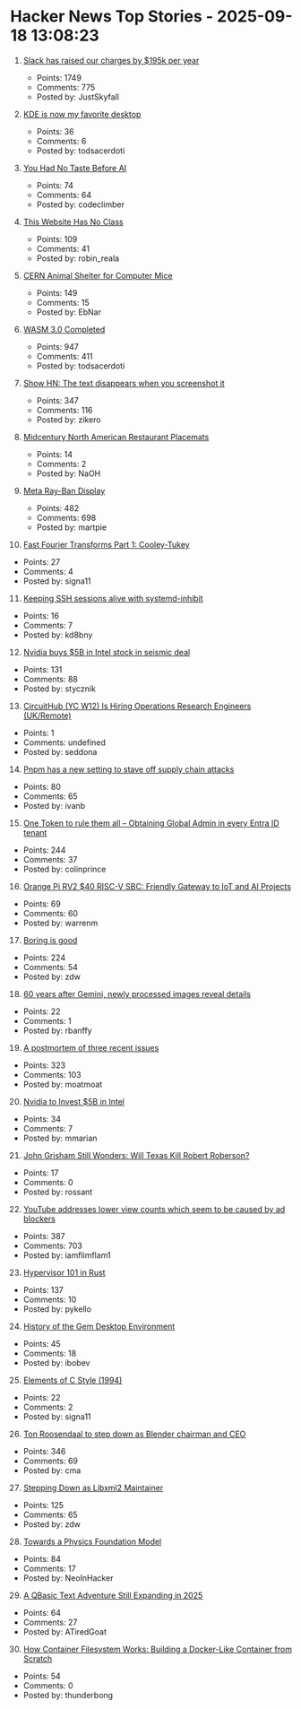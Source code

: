 # Hacker News Top Stories - 2025-09-18 13:08:23

1. [Slack has raised our charges by $195k per year](https://skyfall.dev/posts/slack)
   - Points: 1749
   - Comments: 775
   - Posted by: JustSkyfall

2. [KDE is now my favorite desktop](https://kokada.dev/blog/kde-is-now-my-favorite-desktop/)
   - Points: 36
   - Comments: 6
   - Posted by: todsacerdoti

3. [You Had No Taste Before AI](https://matthewsanabria.dev/posts/you-had-no-taste-before-ai/)
   - Points: 74
   - Comments: 64
   - Posted by: codeclimber

4. [This Website Has No Class](https://aaadaaam.com/notes/no-class/)
   - Points: 109
   - Comments: 41
   - Posted by: robin_reala

5. [CERN Animal Shelter for Computer Mice](https://computer-animal-shelter.web.cern.ch/index.shtml)
   - Points: 149
   - Comments: 15
   - Posted by: EbNar

6. [WASM 3.0 Completed](https://webassembly.org/news/2025-09-17-wasm-3.0/)
   - Points: 947
   - Comments: 411
   - Posted by: todsacerdoti

7. [Show HN: The text disappears when you screenshot it](https://unscreenshottable.vercel.app/?text=Hello)
   - Points: 347
   - Comments: 116
   - Posted by: zikero

8. [Midcentury North American Restaurant Placemats](https://casualarchivist.substack.com/p/order-up)
   - Points: 14
   - Comments: 2
   - Posted by: NaOH

9. [Meta Ray-Ban Display](https://www.meta.com/blog/meta-ray-ban-display-ai-glasses-connect-2025/)
   - Points: 482
   - Comments: 698
   - Posted by: martpie

10. [Fast Fourier Transforms Part 1: Cooley-Tukey](https://connorboyle.io/2025/09/11/fft-cooley-tukey.html)
   - Points: 27
   - Comments: 4
   - Posted by: signa11

11. [Keeping SSH sessions alive with systemd-inhibit](https://kd8bny.com/posts/session_inhibit/)
   - Points: 16
   - Comments: 7
   - Posted by: kd8bny

12. [Nvidia buys $5B in Intel stock in seismic deal](https://www.tomshardware.com/pc-components/cpus/nvidia-and-intel-announce-jointly-developed-intel-x86-rtx-socs-for-pcs-with-nvidia-graphics-also-custom-nvidia-data-center-x86-processors-nvidia-buys-usd5-billion-in-intel-stock-in-seismic-deal)
   - Points: 131
   - Comments: 88
   - Posted by: stycznik

13. [CircuitHub (YC W12) Is Hiring Operations Research Engineers (UK/Remote)](https://www.ycombinator.com/companies/circuithub/jobs/UM1QSjZ-operations-research-engineer)
   - Points: 1
   - Comments: undefined
   - Posted by: seddona

14. [Pnpm has a new setting to stave off supply chain attacks](https://pnpm.io/blog/releases/10.16)
   - Points: 80
   - Comments: 65
   - Posted by: ivanb

15. [One Token to rule them all – Obtaining Global Admin in every Entra ID tenant](https://dirkjanm.io/obtaining-global-admin-in-every-entra-id-tenant-with-actor-tokens/)
   - Points: 244
   - Comments: 37
   - Posted by: colinprince

16. [Orange Pi RV2 $40 RISC-V SBC: Friendly Gateway to IoT and AI Projects](https://riscv.org/ecosystem-news/2025/09/orange-pi-rv2-40-risc-v-sbc-friendly-gateway-to-iot-and-ai-projects/)
   - Points: 69
   - Comments: 60
   - Posted by: warrenm

17. [Boring is good](https://jenson.org/boring/)
   - Points: 224
   - Comments: 54
   - Posted by: zdw

18. [60 years after Gemini, newly processed images reveal details](https://arstechnica.com/space/2025/09/60-years-after-gemini-newly-processed-images-reveal-incredible-details/)
   - Points: 22
   - Comments: 1
   - Posted by: rbanffy

19. [A postmortem of three recent issues](https://www.anthropic.com/engineering/a-postmortem-of-three-recent-issues)
   - Points: 323
   - Comments: 103
   - Posted by: moatmoat

20. [Nvidia to Invest $5B in Intel](https://www.ft.com/content/be8d4c0c-66ff-4dfd-9b43-af6c0b290ada)
   - Points: 34
   - Comments: 7
   - Posted by: mmarian

21. [John Grisham Still Wonders: Will Texas Kill Robert Roberson?](https://www.dmagazine.com/frontburner/2025/09/author-john-grisham-still-wonders-will-texas-kill-robert-roberson/)
   - Points: 17
   - Comments: 0
   - Posted by: rossant

22. [YouTube addresses lower view counts which seem to be caused by ad blockers](https://9to5google.com/2025/09/16/youtube-lower-view-counts-ad-blockers/)
   - Points: 387
   - Comments: 703
   - Posted by: iamflimflam1

23. [Hypervisor 101 in Rust](https://tandasat.github.io/Hypervisor-101-in-Rust/)
   - Points: 137
   - Comments: 10
   - Posted by: pykello

24. [History of the Gem Desktop Environment](https://nemanjatrifunovic.substack.com/p/history-of-the-gem-desktop-environment)
   - Points: 45
   - Comments: 18
   - Posted by: ibobev

25. [Elements of C Style (1994)](https://www.teamten.com/lawrence/style/)
   - Points: 22
   - Comments: 2
   - Posted by: signa11

26. [Ton Roosendaal to step down as Blender chairman and CEO](https://www.cgchannel.com/2025/09/ton-roosendaal-to-step-down-as-blender-chairman-and-ceo/)
   - Points: 346
   - Comments: 69
   - Posted by: cma

27. [Stepping Down as Libxml2 Maintainer](https://discourse.gnome.org/t/stepping-down-as-libxml2-maintainer/31398)
   - Points: 125
   - Comments: 65
   - Posted by: zdw

28. [Towards a Physics Foundation Model](https://arxiv.org/abs/2509.13805)
   - Points: 84
   - Comments: 17
   - Posted by: NeoInHacker

29. [A QBasic Text Adventure Still Expanding in 2025](https://the-ventureweaver.itch.io/)
   - Points: 64
   - Comments: 27
   - Posted by: ATiredGoat

30. [How Container Filesystem Works: Building a Docker-Like Container from Scratch](https://labs.iximiuz.com/tutorials/container-filesystem-from-scratch)
   - Points: 54
   - Comments: 0
   - Posted by: thunderbong

